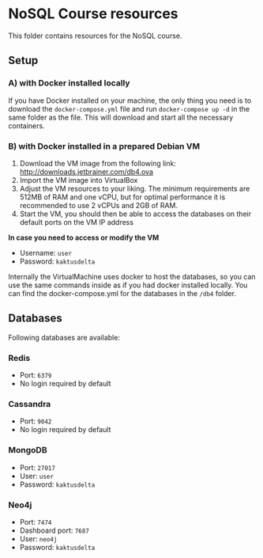 # NoSQL Course resources
This folder contains resources for the NoSQL course.

## Setup
### A) with Docker installed locally
If you have Docker installed on your machine, the only thing you need is to download the `docker-compose.yml` file and run `docker-compose up -d` in the same folder as the file. This will download and start all the necessary containers.

### B) with Docker installed in a prepared Debian VM
1) Download the VM image from the following link: http://downloads.jetbrainer.com/db4.ova
2) Import the VM image into VirtualBox
3) Adjust the VM resources to your liking. The minimum requirements are 512MB of RAM and one vCPU, but for optimal performance it is recommended to use 2 vCPUs and 2GB of RAM.
4) Start the VM, you should then be able to access the databases on their default ports on the VM IP address

**In case you need to access or modify the VM**
- Username: `user`
- Password: `kaktusdelta`

Internally the VirtualMachine uses docker to host the databases, so you can use the same commands inside as if you had docker installed locally.
You can find the docker-compose.yml for the databases in the `/db4` folder.


## Databases
Following databases are available:

### Redis
- Port: `6379`
- No login required by default

### Cassandra
- Port: `9042`
- No login required by default

### MongoDB
- Port: `27017`
- User: `user`
- Password: `kaktusdelta`

### Neo4j
- Port: `7474`
- Dashboard port: `7687`
- User: `neo4j`
- Password: `kaktusdelta`